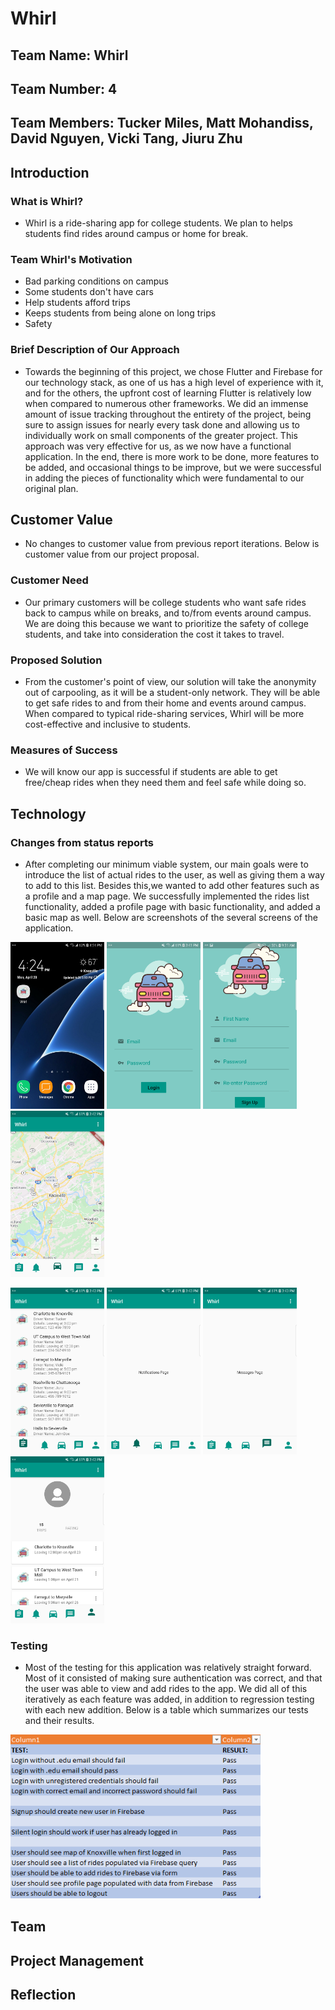 # **Whirl**

## **Team Name: Whirl**

## **Team Number: 4**

## **Team Members: Tucker Miles, Matt Mohandiss, David Nguyen, Vicki Tang, Jiuru Zhu**

## **Introduction**

### What is Whirl?

- Whirl is a ride-sharing app for college students. We plan to helps students find rides around campus or home for break.

### Team Whirl's Motivation

- Bad parking conditions on campus
- Some students don't have cars
- Help students afford trips
- Keeps students from being alone on long trips
- Safety

### Brief Description of Our Approach

- Towards the beginning of this project, we chose Flutter and Firebase for our technology stack, as one of us has a high level of experience with it, and for the others, the upfront cost of learning Flutter is relatively low when compared to numerous other frameworks. We did an immense amount of issue tracking throughout the entirety of the project, being sure to assign issues for nearly every task done and allowing us to individually work on small components of the greater project. This approach was very effective for us, as we now have a functional application. In the end, there is more work to be done, more features to be added, and occasional things to be improve, but we were successful in adding the pieces of functionality which were fundamental to our original plan.

## **Customer Value**

- No changes to customer value from previous report iterations. Below is customer value from our project proposal.

### Customer Need

- Our primary customers will be college students who want safe rides back to campus while on breaks, and to/from events around campus. We are doing this because we want to prioritize the safety of college students, and take into consideration the cost it takes to travel.

### Proposed Solution

- From the customer's point of view, our solution will take the anonymity out of carpooling, as it will be a student-only network. They will be able to get safe rides to and from their home and events around campus. When compared to typical ride-sharing services, Whirl will be more cost-effective and inclusive to students.
  
### Measures of Success

- We will know our app is successful if students are able to get free/cheap rides when they need them and feel safe while doing so.

## **Technology**

### Changes from status reports

- After completing our minimum viable system, our main goals were to introduce the list of actual rides to the user, as well as giving them a way to add to this list. Besides this,we wanted to add other features such as a profile and a map page. We successfully implemented the rides list functionality, added a profile page with basic functionality, and added a basic map as well. Below are screenshots of the several screens of the application.

<p>
<img src="Common/screenshotsv2/launchericon.jpg" alt="Launcher Icon" width="150"/> <img src="Common/screenshotsv2/login.jpg" alt="Login Page" width="150"/> <img src="Common/screenshotsv2/signup.jpg" alt="Signup Page" width="150"/> <img src="Common/screenshotsv2/map.jpg" alt="Profile Page" width="150"/> </br>
</p>

<p>
<img src="Common/screenshotsv2/rides.jpg" alt="Rides Page" width="150"/> 
<img src="Common/screenshotsv2/addrides.jpg" alt="Add Rides Page" width="150"/>
<img src="Common/screenshotsv2/messages.jpg" alt="Chat Page" width="150"/>
<img src="Common/screenshotsv2/profile.jpg" alt="Profile Page" width="150"/> 
</br>
</p>

### Testing

- Most of the testing for this application was relatively straight forward. Most of it consisted of making sure authentication was correct, and that the user was able to view and add rides to the app. We did all of this iteratively as each feature was added, in addition to regression testing with each new addition. Below is a table which summarizes our tests and their results.

<p>
<img src="Common/TestingResultsTabulated.png" alt="Testing Results" width="400"/>
</p>

## **Team**

## **Project Management**

## **Reflection**
